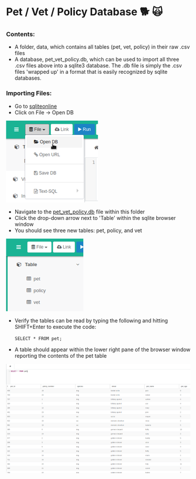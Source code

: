 # Pet / Vet / Policy Database :dog2: :scream_cat:

### Contents:

* A folder, data, which contains all tables (pet, vet, policy) in their raw .csv files
* A database, pet_vet_policy.db, which can be used to import all three .csv files above into a sqlite3 database. The .db file is simply the .csv files 'wrapped up' in a format that is easily recognized by sqlite databases.

### Importing Files:

* Go to [sqliteonline](https://sqliteonline.com/)
* Click on File -> Open DB

![opening the db step 1](./assets/opendb1.png)

* Navigate to the [pet_vet_policy.db](../../blob/master/pet_vet_policy.db) file within this folder
* Click the drop-down arrow next to 'Table' within the sqlite browser window
* You should see three new tables: pet, policy, and vet

![opening the db step 2](./assets/opendb2.png)

* Verify the tables can be read by typing the following and hitting SHIFT+Enter to execute the code:

  `SELECT * FROM pet;`

* A table should appear within the lower right pane of the browser window reporting the contents of the pet table

![table output](./assets/table1.png)
